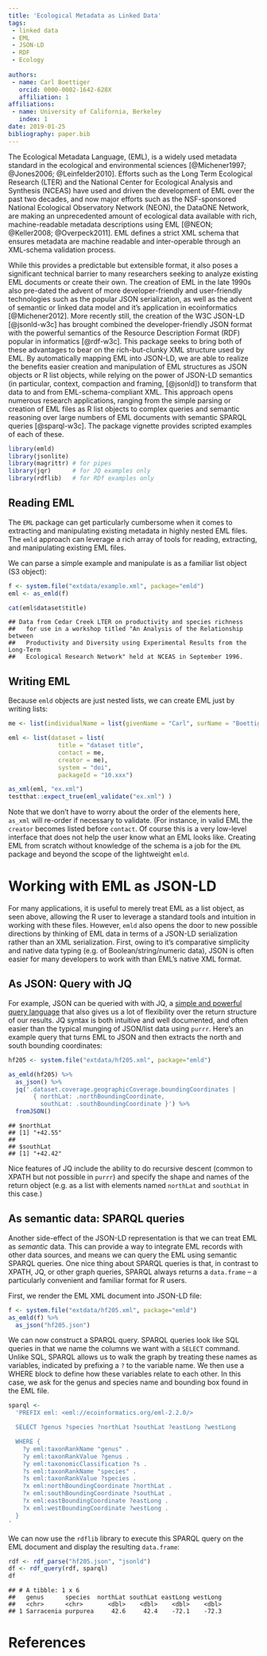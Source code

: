 ```yaml
---
title: 'Ecological Metadata as Linked Data'
tags:
 - linked data
 - EML
 - JSON-LD
 - RDF
 - Ecology
 
authors:
 - name: Carl Boettiger
   orcid: 0000-0002-1642-628X
   affiliation: 1
affiliations:
 - name: University of California, Berkeley
   index: 1
date: 2019-01-25
bibliography: paper.bib
---
```


The Ecological Metadata Language, (EML), is a widely used metadata
standard in the ecological and environmental sciences \[@Michener1997;
@Jones2006; @Leinfelder2010\]. Efforts such as the Long Term Ecological
Research (LTER) and the National Center for Ecological Analysis and
Synthesis (NCEAS) have used and driven the development of EML over the
past two decades, and now major efforts such as the NSF-sponsored
National Ecological Observatory Network (NEON), the DataONE Network, are
making an unprecedented amount of ecological data available with rich,
machine-readable metadata descriptions using EML \[@NEON; @Keller2008;
@Overpeck2011\]. EML defines a strict XML schema that ensures metadata
are machine readable and inter-operable through an XML-schema validation
process.

While this provides a predictable but extensible format, it also poses a
significant technical barrier to many researchers seeking to analyze
existing EML documents or create their own. The creation of EML in the
late 1990s also pre-dated the advent of more developer-friendly and
user-friendly technologies such as the popular JSON serialization, as
well as the advent of semantic or linked data model and it’s application
in ecoinformatics \[@Michener2012\]. More recently still, the creation
of the W3C JSON-LD \[@jsonld-w3c\] has brought combined the
developer-friendly JSON format with the powerful semantics of the
Resource Description Format (RDF) popular in informatics \[@rdf-w3c\].
This package seeks to bring both of these advantages to bear on the
rich-but-clunky XML structure used by EML. By automatically mapping EML
into JSON-LD, we are able to realize the benefits easier creation and
manipulation of EML structures as JSON objects or R list objects, while
relying on the power of JSON-LD semantics (in particular, context,
compaction and framing, \[@jsonld\]) to transform that data to and from
EML-schema-compliant XML. This approach opens numerous research
applications, ranging from the simple parsing or creation of EML files
as R list objects to complex queries and semantic reasoning over large
numbers of EML documents with semantic SPARQL queries \[@sparql-w3c\].
The package vignette provides scripted examples of each of these.

``` r
library(emld)
library(jsonlite)
library(magrittr) # for pipes
library(jqr)      # for JQ examples only
library(rdflib)   # for RDf examples only
```

## Reading EML

The `EML` package can get particularly cumbersome when it comes to
extracting and manipulating existing metadata in highly nested EML
files. The `emld` approach can leverage a rich array of tools for
reading, extracting, and manipulating existing EML files.

We can parse a simple example and manipulate is as a familiar list
object (S3 object):

``` r
f <- system.file("extdata/example.xml", package="emld")
eml <- as_emld(f)

cat(eml$dataset$title)
```

    ## Data from Cedar Creek LTER on productivity and species richness
    ##   for use in a workshop titled "An Analysis of the Relationship between
    ##   Productivity and Diversity using Experimental Results from the Long-Term
    ##   Ecological Research Network" held at NCEAS in September 1996.

## Writing EML

Because `emld` objects are just nested lists, we can create EML just by
writing
lists:

``` r
me <- list(individualName = list(givenName = "Carl", surName = "Boettiger"))

eml <- list(dataset = list(
              title = "dataset title",
              contact = me,
              creator = me),
              system = "doi",
              packageId = "10.xxx")

as_xml(eml, "ex.xml")
testthat::expect_true(eml_validate("ex.xml") )
```

Note that we don’t have to worry about the order of the elements here,
`as_xml` will re-order if necessary to validate. (For instance, in valid
EML the `creator` becomes listed before `contact`. Of course this is a
very low-level interface that does not help the user know what an EML
looks like. Creating EML from scratch without knowledge of the schema is
a job for the `EML` package and beyond the scope of the lightweight
`emld`.

# Working with EML as JSON-LD

For many applications, it is useful to merely treat EML as a list
object, as seen above, allowing the R user to leverage a standard tools
and intuition in working with these files. However, `emld` also opens
the door to new possible directions by thinking of EML data in terms of
a JSON-LD serialization rather than an XML serialization. First, owing
to it’s comparative simplicity and native data typing (e.g. of
Boolean/string/numeric data), JSON is often easier for many developers
to work with than EML’s native XML format.

## As JSON: Query with JQ

For example, JSON can be queried with with JQ, a [simple and powerful
query language](https://stedolan.github.io/jq/manual/) that also gives
us a lot of flexibility over the return structure of our results. JQ
syntax is both intuitive and well documented, and often easier than the
typical munging of JSON/list data using `purrr`. Here’s an example query
that turns EML to JSON and then extracts the north and south bounding
coordinates:

``` r
hf205 <- system.file("extdata/hf205.xml", package="emld")

as_emld(hf205) %>% 
  as_json() %>% 
  jq('.dataset.coverage.geographicCoverage.boundingCoordinates | 
       { northLat: .northBoundingCoordinate, 
         southLat: .southBoundingCoordinate }') %>%
  fromJSON()
```

    ## $northLat
    ## [1] "+42.55"
    ## 
    ## $southLat
    ## [1] "+42.42"

Nice features of JQ include the ability to do recursive descent (common
to XPATH but not possible in `purrr`) and specify the shape and names of
the return object (e.g. as a list with elements named `northLat` and
`southLat` in this case.)

## As semantic data: SPARQL queries

Another side-effect of the JSON-LD representation is that we can treat
EML as *semantic* data. This can provide a way to integrate EML records
with other data sources, and means we can query the EML using semantic
SPARQL queries. One nice thing about SPARQL queries is that, in contrast
to XPATH, JQ, or other graph queries, SPARQL always returns a
`data.frame` – a particularly convenient and familiar format for R
users.

First, we render the EML XML document into JSON-LD file:

``` r
f <- system.file("extdata/hf205.xml", package="emld")
as_emld(f) %>%
  as_json("hf205.json")
```

We can now construct a SPARQL query. SPARQL queries look like SQL
queries in that we name the columns we want with a `SELECT` command.
Unlike SQL, SPARQL allows us to walk the graph by treating these names
as variables, indicated by prefixing a `?` to the variable name. We then
use a WHERE block to define how these variables relate to each other. In
this case, we ask for the genus and species name and bounding box found
in the EML file.

``` r
sparql <- 
  'PREFIX eml: <eml://ecoinformatics.org/eml-2.2.0/>

  SELECT ?genus ?species ?northLat ?southLat ?eastLong ?westLong 

  WHERE { 
    ?y eml:taxonRankName "genus" .
    ?y eml:taxonRankValue ?genus .
    ?y eml:taxonomicClassification ?s .
    ?s eml:taxonRankName "species" .
    ?s eml:taxonRankValue ?species .
    ?x eml:northBoundingCoordinate ?northLat .
    ?x eml:southBoundingCoordinate ?southLat .
    ?x eml:eastBoundingCoordinate ?eastLong .
    ?x eml:westBoundingCoordinate ?westLong .
  }
'
```

We can now use the `rdflib` library to execute this SPARQL query on the
EML document and display the resulting `data.frame`:

``` r
rdf <- rdf_parse("hf205.json", "jsonld")
df <- rdf_query(rdf, sparql)
df
```

    ## # A tibble: 1 x 6
    ##   genus      species  northLat southLat eastLong westLong
    ##   <chr>      <chr>       <dbl>    <dbl>    <dbl>    <dbl>
    ## 1 Sarracenia purpurea     42.6     42.4    -72.1    -72.3

# References
